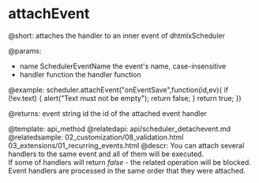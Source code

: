 attachEvent
=============

@short: 
	attaches the handler to an inner event of dhtmlxScheduler

@params: 
- name		SchedulerEventName		the event's name, case-insensitive
- handler	function	the handler function 

@example: 
scheduler.attachEvent("onEventSave",function(id,ev){
	if (!ev.text) {
		alert("Text must not be empty");
		return false;
	}
	return true;
})


@returns:
	event      string		id	the id of the attached event handler

@template:	api_method
@relatedapi:
	 api/scheduler_detachevent.md
@relatedsample:
	02_customization/08_validation.html
    03_extensions/01_recurring_events.html
@descr: 
You can attach several handlers to the same event and all of them will be executed.<br> If some of handlers will return *false* - the related operation will be blocked.<br>
Event handlers are processed in the same order that they were attached.


